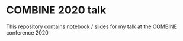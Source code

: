 # COMBINE 2020 talk
This repository contains notebook / slides for my talk at the COMBINE conference 2020
